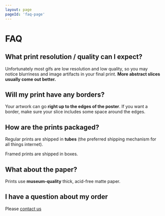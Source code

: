 ```yaml
---
layout: page
pageId: 'faq-page'
---
```


# FAQ

## What print resolution / quality can I expect?

Unfortunately most gifs are low resolution and low quality, so you may notice blurriness and image artifacts in your final print. **More abstract slices usually come out better.**

## Will my print have any borders?

Your artwork can go **right up to the edges of the poster**. If you want a border, make sure your slice includes some space around the edges. 

## How are the prints packaged?

Regular prints are shipped in **tubes** (the preferred shipping mechanism for all things internet).

Framed prints are shipped in boxes.

## What about the paper?

Prints use **museum-quality** thick, acid-free matte paper.

## I have a question about my order

Please [contact us](mailto:gifslice@gmail.com)
